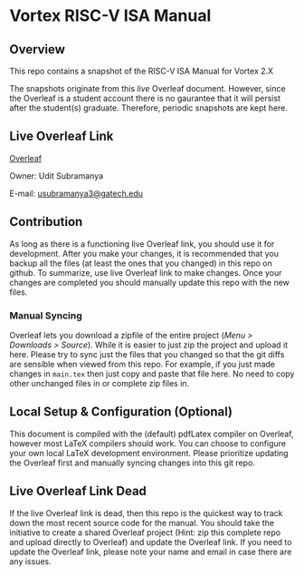 # Vortex RISC-V ISA Manual

## Overview

This repo contains a snapshot of the RISC-V ISA Manual for Vortex 2.X

The snapshots originate from this _live_ Overleaf document. However, since the Overleaf is a student account there is no gaurantee that it will persist after the student(s) graduate. Therefore, periodic snapshots are kept here.

## Live Overleaf Link

[Overleaf](https://www.overleaf.com/3351757841gfczmdywmvmf#4ce71b)

Owner: Udit Subramanya

E-mail: usubramanya3@gatech.edu

## Contribution

As long as there is a functioning live Overleaf link, you should use it for development. After you make your changes, it is recommended that you backup all the files (at least the ones that you changed) in this repo on github. To summarize, use live Overleaf link to make changes. Once your changes are completed you should manually update this repo with the new files.

### Manual Syncing

Overleaf lets you download a zipfile of the entire project (_Menu > Downloads > Source_). While it is easier to just zip the project and upload it here. Please try to sync just the files that you changed so that the git diffs are sensible when viewed from this repo. For example, if you just made changes in `main.tex` then just copy and paste that file here. No need to copy other unchanged files in or complete zip files in.

## Local Setup & Configuration (Optional)

This document is compiled with the (default) pdfLatex compiler on Overleaf, however most LaTeX compilers should work. You can choose to configure your own local LaTeX development environment. Please prioritize updating the Overleaf first and manually syncing changes into this git repo.

## Live Overleaf Link Dead

If the live Overleaf link is dead, then this repo is the quickest way to track down the most recent source code for the manual. You should take the initiative to create a shared Overleaf project (Hint: zip this complete repo and upload directly to Overleaf) and update the Overleaf link. If you need to update the Overleaf link, please note your name and email in case there are any issues.
